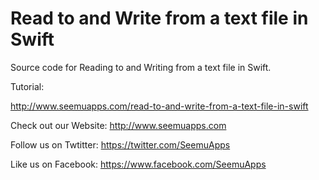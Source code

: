 Read to and Write from a text file in Swift
=========================

Source code for Reading to and Writing from a text file in Swift.

Tutorial:

http://www.seemuapps.com/read-to-and-write-from-a-text-file-in-swift

Check out our Website: http://www.seemuapps.com

Follow us on Twtitter: https://twitter.com/SeemuApps

Like us on Facebook: https://www.facebook.com/SeemuApps
